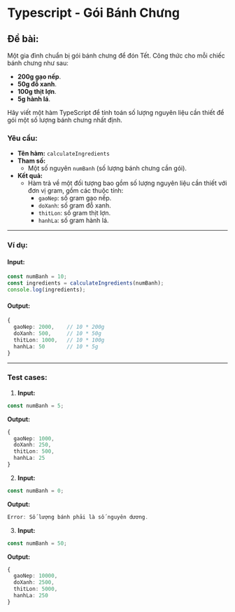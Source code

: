 # Typescript - Gói Bánh Chưng

## Đề bài:

Một gia đình chuẩn bị gói bánh chưng để đón Tết. Công thức cho mỗi chiếc bánh chưng như sau:

- **200g gạo nếp**.
- **50g đỗ xanh**.
- **100g thịt lợn**.
- **5g hành lá**.

Hãy viết một hàm TypeScript để tính toán số lượng nguyên liệu cần thiết để gói một số lượng bánh chưng nhất định.

### Yêu cầu:
- **Tên hàm:** `calculateIngredients`
- **Tham số:**
  - Một số nguyên `numBanh` (số lượng bánh chưng cần gói).
- **Kết quả:**
  - Hàm trả về một đối tượng bao gồm số lượng nguyên liệu cần thiết với đơn vị gram, gồm các thuộc tính:
    - `gaoNep`: số gram gạo nếp.
    - `doXanh`: số gram đỗ xanh.
    - `thitLon`: số gram thịt lợn.
    - `hanhLa`: số gram hành lá.

---

### Ví dụ:

#### Input:
```typescript
const numBanh = 10;
const ingredients = calculateIngredients(numBanh);
console.log(ingredients);
```

#### Output:
```typescript
{
  gaoNep: 2000,    // 10 * 200g
  doXanh: 500,     // 10 * 50g
  thitLon: 1000,   // 10 * 100g
  hanhLa: 50       // 10 * 5g
}
```

---

### Test cases:

1. **Input:**
```typescript
const numBanh = 5;
```
**Output:**
```typescript
{
  gaoNep: 1000,
  doXanh: 250,
  thitLon: 500,
  hanhLa: 25
}
```

2. **Input:**
```typescript
const numBanh = 0;
```
**Output:**
```typescript
Error: Số lượng bánh phải là số nguyên dương.
```

3. **Input:**
```typescript
const numBanh = 50;
```
**Output:**
```typescript
{
  gaoNep: 10000,
  doXanh: 2500,
  thitLon: 5000,
  hanhLa: 250
}
```
